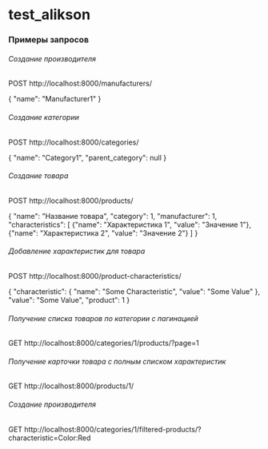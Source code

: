 # test_alikson

### Примеры запросов
###### Создание производителя
POST http://localhost:8000/manufacturers/

{
    "name": "Manufacturer1"
}
###### Создание категории
POST http://localhost:8000/categories/

{
  "name": "Category1",
  "parent_category": null
}

###### Создание товара
POST http://localhost:8000/products/

{
    "name": "Название товара",
    "category": 1, 
    "manufacturer": 1, 
    "characteristics": [
        {"name": "Характеристика 1", "value": "Значение 1"},
        {"name": "Характеристика 2", "value": "Значение 2"}
    ]
}

###### Добавление характеристик для товара
POST http://localhost:8000/product-characteristics/

{
  "characteristic": {
    "name": "Some Characteristic",
    "value": "Some Value"
  },
  "value": "Some Value",
  "product": 1
}

###### Получение списка товаров по категории с пагинацией
GET http://localhost:8000/categories/1/products/?page=1


###### Получение карточки товара с полным списком характеристик
GET http://localhost:8000/products/1/


###### Создание производителя
GET http://localhost:8000/categories/1/filtered-products/?characteristic=Color:Red
